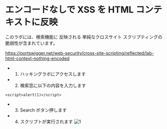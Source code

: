 # エンコードなしで XSS を HTML コンテキストに反映

このラボには、検索機能に 反映される 単純なクロスサイト スクリプティングの脆弱性が含まれています。

https://portswigger.net/web-security/cross-site-scripting/reflected/lab-html-context-nothing-encoded

- 1. ハッキングラボにアクセスします
- 2. 検索窓に以下の内容を入力します

```
<script>alert(1)</script>
```

- 3. Search ボタン押します
- 4. スクリプトが実行されます
     ![1](https://github.com/pea-sys/web-security-experiments/assets/49807271/51c9dd62-6ae7-46af-bc40-0fffd568763e)
